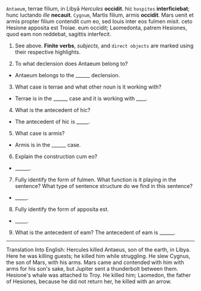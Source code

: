 `Antaeum`, terrae filium, in Libyā *Hercules* **occidit**. hic `hospites` **interficiebat**; hunc luctando *ille* **necauit**. `Cygnum`, Martis filium, armis **occidit**. Mars uenit et armis propter filium contendit cum eo, sed Iouis inter eos fulmen misit. ceto Hesione apposita est Troiae. eum occidit; Laomedonta, patrem Hesiones, quod eam non reddebat, sagittis interfecit.

1. See above. **Finite verbs**, *subjects*, and `direct objects` are marked using their respective highlights.

2. To what declension does Antaeum belong to?
- Antaeum belongs to the ______ declension.

3. What case is terrae and what other noun is it working with?
- Terrae is in the ______ case and it is working with ____.

4. What is the antecedent of hic?
- The antecedent of hic is _____.

5. What case is armis?
- Armis is in the ______ case.

6. Explain the construction cum eo?
- ______.

7. Fully identify the form of fulmen. What function is it playing in the sentence? What type of sentence structure do we find in this sentence?
- _____.

8. Fully identify the form of apposita est.
- _____.

9. What is the antecedent of eam?
The antecedent of eam is ______.
---
Translation Into English: 
Hercules killed Antaeus, son of the earth, in Libya. Here he was killing guests; he killed him while struggling. He slew Cygnus, the son of Mars, with his arms. Mars came and contended with him with arms for his son's sake, but Jupiter sent a thunderbolt between them. Hesione's whale was attached to Troy. He killed him; Laomedon, the father of Hesiones, because he did not return her, he killed with an arrow.
